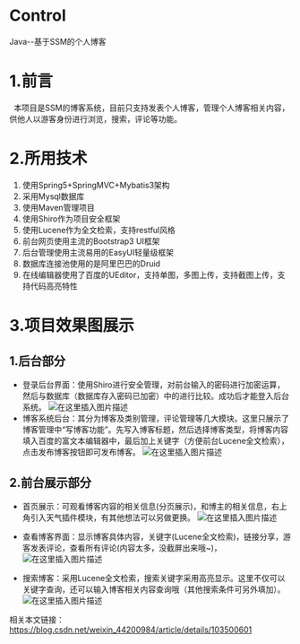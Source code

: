 # Control
Java--基于SSM的个人博客

# 1.前言
&nbsp;&nbsp;本项目是SSM的博客系统，目前只支持发表个人博客，管理个人博客相关内容，供他人以游客身份进行浏览，搜索，评论等功能。
# 2.所用技术
 1. 使用Spring5+SpringMVC+Mybatis3架构
 2. 采用Mysql数据库
 3. 使用Maven管理项目
 4. 使用Shiro作为项目安全框架
 5. 使用Lucene作为全文检索，支持restful风格
 6. 前台网页使用主流的Bootstrap3 UI框架
 7. 后台管理使用主流易用的EasyUI轻量级框架
 8. 数据库连接池使用的是阿里巴巴的Druid
 9. 在线编辑器使用了百度的UEditor，支持单图，多图上传，支持截图上传，支持代码高亮特性
# 3.项目效果图展示
## 1.后台部分
- 登录后台界面：使用Shiro进行安全管理，对前台输入的密码进行加密运算，然后与数据库（数据库存入密码已加密）中的进行比较。成功后才能登入后台系统。
![在这里插入图片描述](https://img-blog.csdnimg.cn/20191212111158786.png?x-oss-process=image/watermark,type_ZmFuZ3poZW5naGVpdGk,shadow_10,text_aHR0cHM6Ly9ibG9nLmNzZG4ubmV0L3dlaXhpbl80NDIwMDk4NA==,size_16,color_FFFFFF,t_70)
 -  博客系统后台：其分为博客及类别管理，评论管理等几大模块。这里只展示了博客管理中“写博客功能”。先写入博客标题，然后选择博客类型，将博客内容填入百度的富文本编辑器中，最后加上关键字（方便前台Lucene全文检索），点击发布博客按钮即可发布博客。
![在这里插入图片描述](https://img-blog.csdnimg.cn/20191212111643603.png?x-oss-process=image/watermark,type_ZmFuZ3poZW5naGVpdGk,shadow_10,text_aHR0cHM6Ly9ibG9nLmNzZG4ubmV0L3dlaXhpbl80NDIwMDk4NA==,size_16,color_FFFFFF,t_70)
## 2.前台展示部分
- 首页展示：可观看博客内容的相关信息(分页展示)，和博主的相关信息，右上角引入天气插件模块，有其他想法可以另做更换。
![在这里插入图片描述](https://img-blog.csdnimg.cn/2019121211261620.png?x-oss-process=image/watermark,type_ZmFuZ3poZW5naGVpdGk,shadow_10,text_aHR0cHM6Ly9ibG9nLmNzZG4ubmV0L3dlaXhpbl80NDIwMDk4NA==,size_16,color_FFFFFF,t_70)
- 查看博客界面：显示博客具体内容，关键字(Lucene全文检索)，链接分享，游客发表评论，查看所有评论(内容太多，没截屏出来哦~)，
![在这里插入图片描述](https://img-blog.csdnimg.cn/20191212113746432.png?x-oss-process=image/watermark,type_ZmFuZ3poZW5naGVpdGk,shadow_10,text_aHR0cHM6Ly9ibG9nLmNzZG4ubmV0L3dlaXhpbl80NDIwMDk4NA==,size_16,color_FFFFFF,t_70)

- 搜索博客：采用Lucene全文检索，搜索关键字采用高亮显示。这里不仅可以关键字查询，还可以输入博客相关内容查询哦（其他搜索条件可另外填加）。
![在这里插入图片描述](https://img-blog.csdnimg.cn/20191212113005289.png?x-oss-process=image/watermark,type_ZmFuZ3poZW5naGVpdGk,shadow_10,text_aHR0cHM6Ly9ibG9nLmNzZG4ubmV0L3dlaXhpbl80NDIwMDk4NA==,size_16,color_FFFFFF,t_70)


相关本文链接：https://blog.csdn.net/weixin_44200984/article/details/103500601


